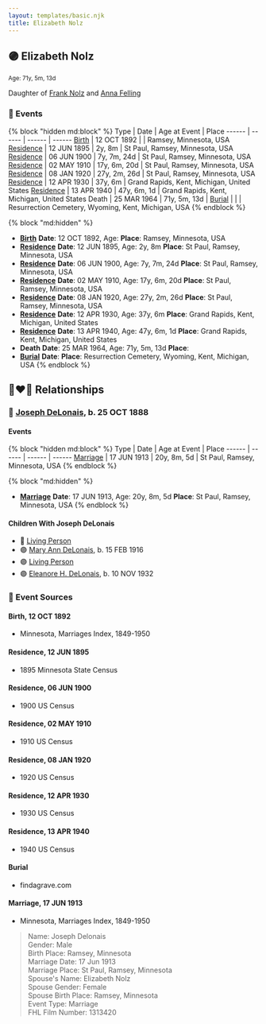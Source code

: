 ```yaml
---
layout: templates/basic.njk
title: Elizabeth Nolz
---
```

## 🟣 Elizabeth Nolz
<small>Age: 71y, 5m, 13d</small>

Daughter of [Frank Nolz](/people/6/61628928) and [Anna Felling](/people/1/1735561)

### 📆 Events

{% block "hidden md:block" %}
Type | Date | Age at Event | Place
------ | ------ | ------ | ------
[Birth](#event-event-3) | 12 OCT 1892 |  | Ramsey, Minnesota, USA
[Residence](#event-event-0) | 12 JUN 1895 | 2y, 8m | St Paul, Ramsey, Minnesota, USA
[Residence](#event-event-1) | 06 JUN 1900 | 7y, 7m, 24d | St Paul, Ramsey, Minnesota, USA
[Residence](#event-event-2) | 02 MAY 1910 | 17y, 6m, 20d | St Paul, Ramsey, Minnesota, USA
[Residence](#event-event-3) | 08 JAN 1920 | 27y, 2m, 26d | St Paul, Ramsey, Minnesota, USA
[Residence](#event-event-4) | 12 APR 1930 | 37y, 6m | Grand Rapids, Kent, Michigan, United States
[Residence](#event-event-5) | 13 APR 1940 | 47y, 6m, 1d | Grand Rapids, Kent, Michigan, United States
Death | 25 MAR 1964 | 71y, 5m, 13d |
[Burial](#event-event-11) |  |  | Resurrection Cemetery, Wyoming, Kent, Michigan, USA
{% endblock %}

{% block "md:hidden" %}
- **[Birth](#event-event-3)**
**Date**: 12 OCT 1892, Age:
**Place**: Ramsey, Minnesota, USA
- **[Residence](#event-event-0)**
**Date**: 12 JUN 1895, Age: 2y, 8m
**Place**: St Paul, Ramsey, Minnesota, USA
- **[Residence](#event-event-1)**
**Date**: 06 JUN 1900, Age: 7y, 7m, 24d
**Place**: St Paul, Ramsey, Minnesota, USA
- **[Residence](#event-event-2)**
**Date**: 02 MAY 1910, Age: 17y, 6m, 20d
**Place**: St Paul, Ramsey, Minnesota, USA
- **[Residence](#event-event-3)**
**Date**: 08 JAN 1920, Age: 27y, 2m, 26d
**Place**: St Paul, Ramsey, Minnesota, USA
- **[Residence](#event-event-4)**
**Date**: 12 APR 1930, Age: 37y, 6m
**Place**: Grand Rapids, Kent, Michigan, United States
- **[Residence](#event-event-5)**
**Date**: 13 APR 1940, Age: 47y, 6m, 1d
**Place**: Grand Rapids, Kent, Michigan, United States
- **Death**
**Date**: 25 MAR 1964, Age: 71y, 5m, 13d
**Place**:
- **[Burial](#event-event-11)**
**Date**:
**Place**: Resurrection Cemetery, Wyoming, Kent, Michigan, USA
{% endblock %}

## 👩‍❤️‍👨 Relationships

### 🔵 [Joseph DeLonais](/people/7/72748828), b. 25 OCT 1888

#### Events

{% block "hidden md:block" %}
Type | Date | Age at Event | Place
------ | ------ | ------ | ------
[Marriage](#event-family-0-event-0) | 17 JUN 1913 | 20y, 8m, 5d | St Paul, Ramsey, Minnesota, USA
{% endblock %}

{% block "md:hidden" %}
- **[Marriage](#event-family-0-event-0)**
**Date**: 17 JUN 1913, Age: 20y, 8m, 5d
**Place**: St Paul, Ramsey, Minnesota, USA
{% endblock %}

#### Children With Joseph DeLonais
* 🔵 [Living Person](/people/5/58119852)
* 🟣 [Mary Ann DeLonais](/people/3/38006988), b. 15 FEB 1916
* 🟣 [Living Person](/people/7/73613194)
* 🟣 [Eleanore H. DeLonais](/people/4/45463626), b. 10 NOV 1932
### 📰 Event Sources

#### <a id="event-event-3"></a> Birth, 12 OCT 1892
* Minnesota, Marriages Index, 1849-1950

#### <a id="event-event-0"></a> Residence, 12 JUN 1895
* 1895 Minnesota State Census

#### <a id="event-event-1"></a> Residence, 06 JUN 1900
* 1900 US Census

#### <a id="event-event-2"></a> Residence, 02 MAY 1910
* 1910 US Census

#### <a id="event-event-3"></a> Residence, 08 JAN 1920
* 1920 US Census

#### <a id="event-event-4"></a> Residence, 12 APR 1930
* 1930 US Census

#### <a id="event-event-5"></a> Residence, 13 APR 1940
* 1940 US Census

#### <a id="event-event-11"></a> Burial
* findagrave.com

#### <a id="event-family-0-event-0"></a> Marriage, 17 JUN 1913
* Minnesota, Marriages Index, 1849-1950
>   
  > Name: Joseph Delonais  
  > Gender: Male  
  > Birth Place: Ramsey, Minnesota  
  > Marriage Date: 17 Jun 1913  
  > Marriage Place: St Paul, Ramsey, Minnesota  
  > Spouse's Name: Elizabeth Nolz  
  > Spouse Gender: Female  
  > Spouse Birth Place: Ramsey, Minnesota  
  > Event Type: Marriage  
  > FHL Film Number: 1313420